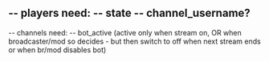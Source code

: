 -- players need:
-- state
-- channel_username?
--
-- channels need:
-- bot_active (active only when stream on, OR when broadcaster/mod so decides - but then switch to off when next stream ends or when br/mod disables bot)
